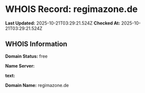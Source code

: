 # WHOIS Record: regimazone.de

**Last Updated:** 2025-10-21T03:29:21.524Z
**Checked At:** 2025-10-21T03:29:21.524Z

## WHOIS Information

**Domain Status:** free

**Name Server:** 

**text:** 

**Domain Name:** regimazone.de

